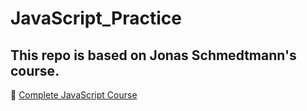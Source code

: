 # JavaScript_Practice
## This repo is based on Jonas Schmedtmann's course.
🔗 [Complete JavaScript Course](https://www.udemy.com/course/the-complete-javascript-course/?start=45)
